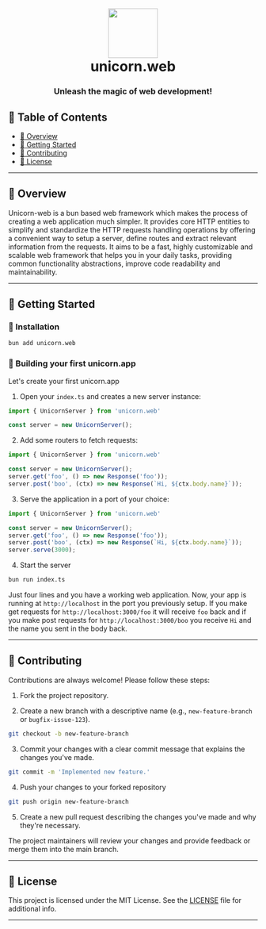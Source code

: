 <h1 align="center">
	<img src="https://i.ibb.co/XSRKDcM/cat.png" width="100" />
	<br>unicorn.web
</h1>
<h3 align="center">Unleash the magic of web development!</h3>

## 📖 Table of Contents
- [📍 Overview](#-overview)
- [🚀 Getting Started](#-getting-started)
- [🤝 Contributing](#-contributing)
- [📄 License](#-license)

---

## 📍 Overview
Unicorn-web is a bun based web framework which makes the process of creating a web application much simpler. It provides core HTTP entities to simplify and standardize the HTTP requests handling operations by offering a convenient way to setup a server, define routes and extract relevant information from the requests. It aims to be a fast, highly customizable and scalable web framework that helps you in your daily tasks, providing common functionality abstractions, improve code readability and maintainability. 

---

## 🚀 Getting Started

### 🔧 Installation

```sh
bun add unicorn.web
```

### 🤖 Building your first unicorn.app

Let's create your first unicorn.app

1. Open your `index.ts` and creates a new server instance:
```ts
import { UnicornServer } from 'unicorn.web'

const server = new UnicornServer();
```

2. Add some routers to fetch requests:
```ts
import { UnicornServer } from 'unicorn.web'

const server = new UnicornServer();
server.get('foo', () => new Response('foo'));
server.post('boo', (ctx) => new Response(`Hi, ${ctx.body.name}`));
```

3. Serve the application in a port of your choice:
```ts
import { UnicornServer } from 'unicorn.web'

const server = new UnicornServer();
server.get('foo', () => new Response('foo'));
server.post('boo', (ctx) => new Response(`Hi, ${ctx.body.name}`));
server.serve(3000);
```

4. Start the server
```sh
bun run index.ts
```

Just four lines and you have a working web application. Now, your app is running at `http://localhost` in the port you previously setup. If you make get requests for `http://localhost:3000/foo` it will receive `foo` back and if you make post requests for `http://localhost:3000/boo` you receive `Hi` and the name you sent in the body back. 

---

## 🤝 Contributing
Contributions are always welcome! Please follow these steps:

1. Fork the project repository.

2. Create a new branch with a descriptive name (e.g., `new-feature-branch` or `bugfix-issue-123`).
```sh
git checkout -b new-feature-branch
```

3. Commit your changes with a clear commit message that explains the changes you've made.
```sh
git commit -m 'Implemented new feature.'
```

4. Push your changes to your forked repository
```sh
git push origin new-feature-branch
```

5. Create a new pull request describing the changes you've made and why they're necessary.

The project maintainers will review your changes and provide feedback or merge them into the main branch.

---

## 📄 License

This project is licensed under the MIT License. See the [LICENSE](LICENSE) file for additional info.

---
